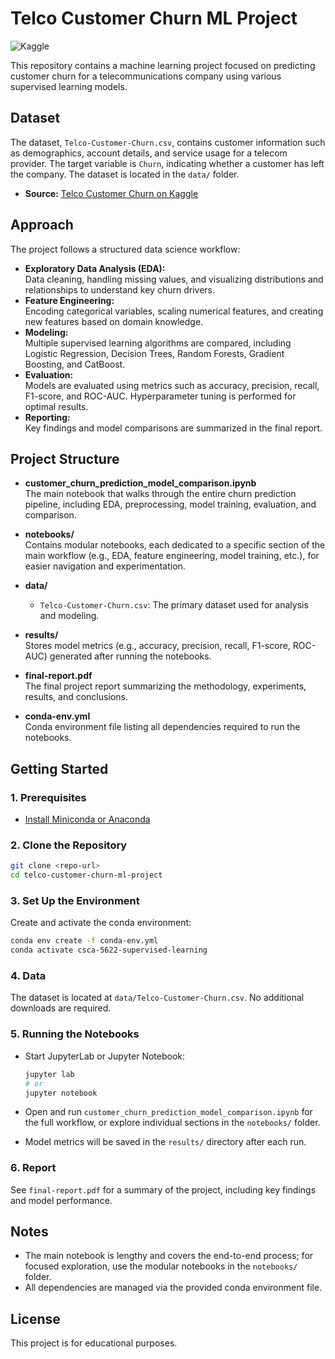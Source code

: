 # Telco Customer Churn ML Project
<a href="https://www.kaggle.com/code/devmarkpro/churn-prediction-lr-rf-svm-catboost-eda" target="_blank"><img align="left" alt="Kaggle" title="Open in Kaggle" src="https://kaggle.com/static/images/open-in-kaggle.svg"></a><br>


This repository contains a machine learning project focused on predicting customer churn for a telecommunications company using various supervised learning models.

## Dataset

The dataset, `Telco-Customer-Churn.csv`, contains customer information such as demographics, account details, and service usage for a telecom provider. The target variable is `Churn`, indicating whether a customer has left the company. The dataset is located in the `data/` folder.

- **Source:** [Telco Customer Churn on Kaggle](https://www.kaggle.com/datasets/blastchar/telco-customer-churn)

## Approach

The project follows a structured data science workflow:
- **Exploratory Data Analysis (EDA):**  
  Data cleaning, handling missing values, and visualizing distributions and relationships to understand key churn drivers.
- **Feature Engineering:**  
  Encoding categorical variables, scaling numerical features, and creating new features based on domain knowledge.
- **Modeling:**  
  Multiple supervised learning algorithms are compared, including Logistic Regression, Decision Trees, Random Forests, Gradient Boosting, and CatBoost.
- **Evaluation:**  
  Models are evaluated using metrics such as accuracy, precision, recall, F1-score, and ROC-AUC. Hyperparameter tuning is performed for optimal results.
- **Reporting:**  
  Key findings and model comparisons are summarized in the final report.

## Project Structure

- **customer_churn_prediction_model_comparison.ipynb**  
  The main notebook that walks through the entire churn prediction pipeline, including EDA, preprocessing, model training, evaluation, and comparison.

- **notebooks/**  
  Contains modular notebooks, each dedicated to a specific section of the main workflow (e.g., EDA, feature engineering, model training, etc.), for easier navigation and experimentation.

- **data/**  
  - `Telco-Customer-Churn.csv`: The primary dataset used for analysis and modeling.

- **results/**  
  Stores model metrics (e.g., accuracy, precision, recall, F1-score, ROC-AUC) generated after running the notebooks.

- **final-report.pdf**  
  The final project report summarizing the methodology, experiments, results, and conclusions.

- **conda-env.yml**  
  Conda environment file listing all dependencies required to run the notebooks.

## Getting Started

### 1. Prerequisites

- [Install Miniconda or Anaconda](https://docs.conda.io/projects/conda/en/latest/user-guide/install/index.html)

### 2. Clone the Repository

```bash
git clone <repo-url>
cd telco-customer-churn-ml-project
```

### 3. Set Up the Environment

Create and activate the conda environment:

```bash
conda env create -f conda-env.yml
conda activate csca-5622-supervised-learning
```

### 4. Data

The dataset is located at `data/Telco-Customer-Churn.csv`. No additional downloads are required.

### 5. Running the Notebooks

- Start JupyterLab or Jupyter Notebook:

  ```bash
  jupyter lab
  # or
  jupyter notebook
  ```

- Open and run `customer_churn_prediction_model_comparison.ipynb` for the full workflow, or explore individual sections in the `notebooks/` folder.

- Model metrics will be saved in the `results/` directory after each run.

### 6. Report

See `final-report.pdf` for a summary of the project, including key findings and model performance.

## Notes

- The main notebook is lengthy and covers the end-to-end process; for focused exploration, use the modular notebooks in the `notebooks/` folder.
- All dependencies are managed via the provided conda environment file.

## License

This project is for educational purposes.